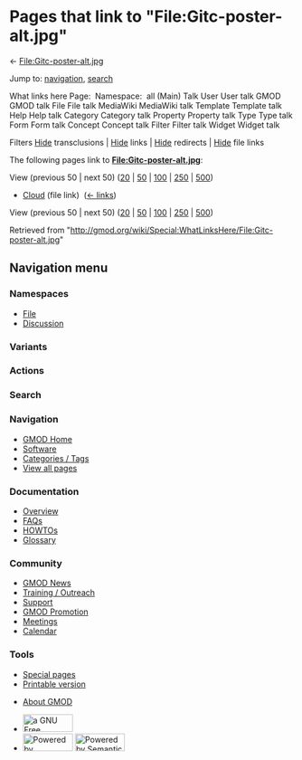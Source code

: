 <div id="mw-page-base" class="noprint">

</div>

<div id="mw-head-base" class="noprint">

</div>

<div id="content" class="mw-body" role="main">

<span id="top"></span>

<div id="mw-js-message" style="display:none;">

</div>



# <span dir="auto">Pages that link to "File:Gitc-poster-alt.jpg"</span>

<div id="bodyContent">

<div id="contentSub">

←
[File:Gitc-poster-alt.jpg](/wiki/File:Gitc-poster-alt.jpg "File:Gitc-poster-alt.jpg")

</div>

<div id="jump-to-nav" class="mw-jump">

Jump to: [navigation](#mw-navigation), [search](#p-search)

</div>

<div id="mw-content-text">

What links here Page:  Namespace:  all (Main) Talk User User talk GMOD
GMOD talk File File talk MediaWiki MediaWiki talk Template Template talk
Help Help talk Category Category talk Property Property talk Type Type
talk Form Form talk Concept Concept talk Filter Filter talk Widget
Widget talk

Filters
[Hide](/mediawiki/index.php?title=Special:WhatLinksHere/File:Gitc-poster-alt.jpg&hidetrans=1 "Special:WhatLinksHere/File:Gitc-poster-alt.jpg")
transclusions \|
[Hide](/mediawiki/index.php?title=Special:WhatLinksHere/File:Gitc-poster-alt.jpg&hidelinks=1 "Special:WhatLinksHere/File:Gitc-poster-alt.jpg")
links \|
[Hide](/mediawiki/index.php?title=Special:WhatLinksHere/File:Gitc-poster-alt.jpg&hideredirs=1 "Special:WhatLinksHere/File:Gitc-poster-alt.jpg")
redirects \|
[Hide](/mediawiki/index.php?title=Special:WhatLinksHere/File:Gitc-poster-alt.jpg&hideimages=1 "Special:WhatLinksHere/File:Gitc-poster-alt.jpg")
file links

The following pages link to
**[File:Gitc-poster-alt.jpg](/wiki/File:Gitc-poster-alt.jpg "File:Gitc-poster-alt.jpg")**:

View (previous 50 \| next 50)
([20](/mediawiki/index.php?title=Special:WhatLinksHere/File:Gitc-poster-alt.jpg&limit=20 "Special:WhatLinksHere/File:Gitc-poster-alt.jpg")
\|
[50](/mediawiki/index.php?title=Special:WhatLinksHere/File:Gitc-poster-alt.jpg&limit=50 "Special:WhatLinksHere/File:Gitc-poster-alt.jpg")
\|
[100](/mediawiki/index.php?title=Special:WhatLinksHere/File:Gitc-poster-alt.jpg&limit=100 "Special:WhatLinksHere/File:Gitc-poster-alt.jpg")
\|
[250](/mediawiki/index.php?title=Special:WhatLinksHere/File:Gitc-poster-alt.jpg&limit=250 "Special:WhatLinksHere/File:Gitc-poster-alt.jpg")
\|
[500](/mediawiki/index.php?title=Special:WhatLinksHere/File:Gitc-poster-alt.jpg&limit=500 "Special:WhatLinksHere/File:Gitc-poster-alt.jpg"))

- [Cloud](/wiki/Cloud "Cloud") (file link) ‎
  <span class="mw-whatlinkshere-tools">([←
  links](/mediawiki/index.php?title=Special:WhatLinksHere&target=Cloud "Special:WhatLinksHere"))</span>

View (previous 50 \| next 50)
([20](/mediawiki/index.php?title=Special:WhatLinksHere/File:Gitc-poster-alt.jpg&limit=20 "Special:WhatLinksHere/File:Gitc-poster-alt.jpg")
\|
[50](/mediawiki/index.php?title=Special:WhatLinksHere/File:Gitc-poster-alt.jpg&limit=50 "Special:WhatLinksHere/File:Gitc-poster-alt.jpg")
\|
[100](/mediawiki/index.php?title=Special:WhatLinksHere/File:Gitc-poster-alt.jpg&limit=100 "Special:WhatLinksHere/File:Gitc-poster-alt.jpg")
\|
[250](/mediawiki/index.php?title=Special:WhatLinksHere/File:Gitc-poster-alt.jpg&limit=250 "Special:WhatLinksHere/File:Gitc-poster-alt.jpg")
\|
[500](/mediawiki/index.php?title=Special:WhatLinksHere/File:Gitc-poster-alt.jpg&limit=500 "Special:WhatLinksHere/File:Gitc-poster-alt.jpg"))

</div>

<div class="printfooter">

Retrieved from
"<http://gmod.org/wiki/Special:WhatLinksHere/File:Gitc-poster-alt.jpg>"

</div>

<div id="catlinks" class="catlinks catlinks-allhidden">

</div>

<div class="visualClear">

</div>

</div>

</div>

<div id="mw-navigation">

## Navigation menu

<div id="mw-head">



<div id="left-navigation">

<div id="p-namespaces" class="vectorTabs" role="navigation"
aria-labelledby="p-namespaces-label">

### Namespaces

- <span id="ca-nstab-image"><a href="/wiki/File:Gitc-poster-alt.jpg" accesskey="c"
  title="View the file page [c]">File</a></span>
- <span id="ca-talk"><a
  href="/mediawiki/index.php?title=File_talk:Gitc-poster-alt.jpg&amp;action=edit&amp;redlink=1"
  accesskey="t"
  title="Discussion about the content page [t]">Discussion</a></span>

</div>

<div id="p-variants" class="vectorMenu emptyPortlet" role="navigation"
aria-labelledby="p-variants-label">

### 

### Variants[](#)

<div class="menu">

</div>

</div>

</div>

<div id="right-navigation">



<div id="p-cactions" class="vectorMenu emptyPortlet" role="navigation"
aria-labelledby="p-cactions-label">

### Actions[](#)

<div class="menu">

</div>

</div>

<div id="p-search" role="search">

### Search

<div id="simpleSearch">

</div>

</div>

</div>

</div>

<div id="mw-panel">

<div id="p-logo" role="banner">

<a href="/wiki/Main_Page"
style="background-image: url(http://gmod.org/images/GMOD-cogs.png);"
title="Visit the main page"></a>

</div>

<div id="p-Navigation" class="portal" role="navigation"
aria-labelledby="p-Navigation-label">

### Navigation

<div class="body">

- <span id="n-GMOD-Home">[GMOD Home](/wiki/Main_Page)</span>
- <span id="n-Software">[Software](/wiki/GMOD_Components)</span>
- <span id="n-Categories-.2F-Tags">[Categories /
  Tags](/wiki/Categories)</span>
- <span id="n-View-all-pages">[View all
  pages](/wiki/Special:AllPages)</span>

</div>

</div>

<div id="p-Documentation" class="portal" role="navigation"
aria-labelledby="p-Documentation-label">

### Documentation

<div class="body">

- <span id="n-Overview">[Overview](/wiki/Overview)</span>
- <span id="n-FAQs">[FAQs](/wiki/Category:FAQ)</span>
- <span id="n-HOWTOs">[HOWTOs](/wiki/Category:HOWTO)</span>
- <span id="n-Glossary">[Glossary](/wiki/Glossary)</span>

</div>

</div>

<div id="p-Community" class="portal" role="navigation"
aria-labelledby="p-Community-label">

### Community

<div class="body">

- <span id="n-GMOD-News">[GMOD News](/wiki/GMOD_News)</span>
- <span id="n-Training-.2F-Outreach">[Training /
  Outreach](/wiki/Training_and_Outreach)</span>
- <span id="n-Support">[Support](/wiki/Support)</span>
- <span id="n-GMOD-Promotion">[GMOD
  Promotion](/wiki/GMOD_Promotion)</span>
- <span id="n-Meetings">[Meetings](/wiki/Meetings)</span>
- <span id="n-Calendar">[Calendar](/wiki/Calendar)</span>

</div>

</div>

<div id="p-tb" class="portal" role="navigation"
aria-labelledby="p-tb-label">

### Tools

<div class="body">

- <span id="t-specialpages"><a href="/wiki/Special:SpecialPages" accesskey="q"
  title="A list of all special pages [q]">Special pages</a></span>
- <span id="t-print"><a
  href="/mediawiki/index.php?title=Special:WhatLinksHere/File:Gitc-poster-alt.jpg&amp;printable=yes"
  rel="alternate" accesskey="p"
  title="Printable version of this page [p]">Printable version</a></span>

</div>

</div>

</div>

</div>

<div id="footer" role="contentinfo">

- <span id="footer-places-about">[About
  GMOD](/wiki/GMOD:About "GMOD:About")</span>

<!-- -->

- <span id="footer-copyrightico">[<img src="http://www.gnu.org/graphics/gfdl-logo-small.png" width="88"
  height="31" alt="a GNU Free Documentation License" />](http://www.gnu.org/licenses/fdl-1.3.html)</span>
- <span id="footer-poweredbyico">[<img src="/mediawiki/skins/common/images/poweredby_mediawiki_88x31.png"
  width="88" height="31" alt="Powered by MediaWiki" />](//www.mediawiki.org/)
  [<img
  src="/mediawiki/extensions/SemanticMediaWiki/includes/../resources/images/smw_button.png"
  width="88" height="31" alt="Powered by Semantic MediaWiki" />](https://www.semantic-mediawiki.org/wiki/Semantic_MediaWiki)</span>

<div style="clear:both">

</div>

</div>
